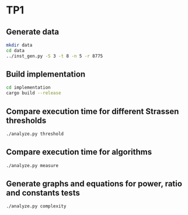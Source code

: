 # TP1

## Generate data

```sh
mkdir data
cd data
../inst_gen.py -S 3 -t 8 -n 5 -r 8775
```

## Build implementation

```sh
cd implementation
cargo build --release
```

## Compare execution time for different Strassen thresholds

```sh
./analyze.py threshold
```

## Compare execution time for algorithms

```sh
./analyze.py measure
```

## Generate graphs and equations for power, ratio and constants tests

```sh
./analyze.py complexity
```
